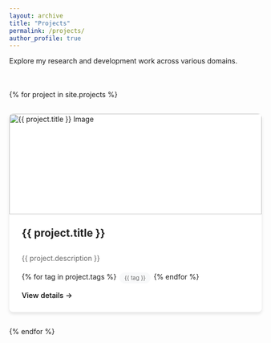 ```yaml
---
layout: archive
title: "Projects"
permalink: /projects/
author_profile: true
---
```

Explore my research and development work across various domains.

<div class="card-container">
    {% for project in site.projects %}
    <div class="card" onclick="location.href='{{ project.url | relative_url }}';">
        <div class="card-image">
            <img src="{{ project.image | relative_url }}" alt="{{ project.title }} Image">
        </div>
        <div class="card-content">
            <h3 class="card-title">{{ project.title }}</h3>
            <p class="card-description">{{ project.description }}</p>
            <div class="card-tags">
                {% for tag in project.tags %}
                <span class="card-tag">{{ tag }}</span>
                {% endfor %}
            </div>
            <a href="{{ project.url | relative_url }}" class="project-link">View details →</a>
        </div>
    </div>
    {% endfor %}
</div>

<style>
    :root {
        --primary-color: #333;
        --secondary-color: #666;
        --light-bg: #f8f9fa;
        --dark-bg: #222;
        --card-shadow: 0 4px 6px rgba(0,0,0,0.1);
        --card-hover-shadow: 0 10px 15px rgba(0,0,0,0.15);
        --transition-speed: 0.3s;
    }

    .card-container {
        display: grid;
        grid-template-columns: repeat(auto-fill, minmax(350px, 1fr));
        gap: 30px;
        margin: 50px 0 60px;
    }

    .card {
        background-color: white;
        border-radius: 8px;
        overflow: hidden;
        box-shadow: var(--card-shadow);
        transition: transform var(--transition-speed), box-shadow var(--transition-speed);
        cursor: pointer;
        height: 100%;
        display: flex;
        flex-direction: column;
    }

    .card:hover {
        transform: translateY(-5px);
        box-shadow: var(--card-hover-shadow);
    }

    .card-image {
        height: 200px;
        overflow: hidden;
    }

    .card-image img {
        width: 100%;
        height: 100%;
        object-fit: cover;
        transition: transform 0.5s ease;
    }

    .card:hover .card-image img {
        transform: scale(1.05);
    }

    .card-content {
        padding: 25px;
        flex-grow: 1;
        display: flex;
        flex-direction: column;
    }

    .card-title {
        font-size: 1.3rem;
        margin-top: 0;
        margin-bottom: 15px;
        color: var(--dark-bg);
    }

    .card-description {
        color: var(--secondary-color);
        margin-bottom: 20px;
        flex-grow: 1;
    }

    .card-tags {
        display: flex;
        flex-wrap: wrap;
        gap: 6px;
        margin-top: auto;
    }

    .card-tag {
        font-size: 0.7rem;
        background-color: var(--light-bg);
        color: var(--secondary-color);
        padding: 4px 10px;
        border-radius: 50px;
    }

    .project-link {
        display: inline-block;
        margin-top: 15px;
        color: #000;
        text-decoration: none;
        font-weight: 500;
        font-size: 0.9rem;
        transition: color var(--transition-speed);
    }

    .project-link:hover {
        color: #555;
    }
</style>
